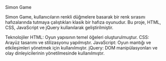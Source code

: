 Simon Game


Simon Game, kullanıcıların renkli düğmelere basarak bir renk sırasını hafızalarında tutmaya çalıştıkları klasik bir hafıza oyunudur. Bu proje, HTML, CSS, JavaScript ve jQuery kullanılarak geliştirilmiştir.

Teknolojiler
HTML: Oyun yapısının temel öğeleri oluşturulmuştur.
CSS: Arayüz tasarımı ve stilizasyonu yapılmıştır.
JavaScript: Oyun mantığı ve etkileşimleri yönetmek için kullanılmıştır.
jQuery: DOM manipülasyonları ve olay dinleyicilerinin yönetilmesinde kullanılmıştır.
